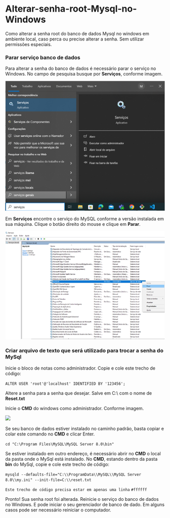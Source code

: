 # Alterar-senha-root-Mysql-no-Windows
Como alterar a senha root do banco de dados Mysql no windows em ambiente local, caso perca ou precise alterar a senha. Sem utilizar permissões especiais.
### Parar serviço banco de dados
Para alterar a senha do banco de dados é necessário parar o serviço no Windows.
No campo de pesquisa busque por **Serviços**, conforme imagem.

<img src="img\servicos.png">

Em **Serviços** encontre o serviço do MySQL conforme a versão instalada em sua máquina.
Clique o botão direito do mouse e clique em **Parar**.

<img src="img\parar servico mysql.png">

### Criar arquivo de texto que será utilizado para trocar a senha do MySql

Inicie o bloco de notas como administrador. Copie e cole este trecho de código:

```ALTER USER 'root'@'localhost' IDENTIFIED BY '123456';```

Altere a senha para a senha que desejar. Salve em C:\ com o nome de **Reset.txt**

Inicie o **CMD** do windows como administrador. Conforme imagem.

<img src="img\cmd.png">

Se seu banco de dados estiver instalado no caminho padrão, basta copiar e colar este comando no **CMD** e clicar Enter.

```cd "C:\Program Files\MySQL\MySQL Server 8.0\bin"```

Se estiver instalado em outro endereço, é necessário abrir no **CMD** o local da pasta onde o MySql está instalado.
No **CMD**, estando dentro da pasta **bin** do MySql, copie e cole este trecho de código:

```mysqld --defaults-file="C:\\ProgramData\\MySQL\\MySQL Server 8.0\\my.ini" --init-file=C:\\reset.txt```

`Este trecho de código precisa estar em apenas uma linha` `#ffffff`

Pronto! Sua senha root foi alterada. Reinicie o serviço do banco de dados no Windows. E pode iniciar o seu gerenciador de banco de dado.
Em alguns casos pode ser necessário reiniciar o computador.



